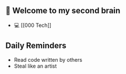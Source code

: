 ## 🧠 Welcome to my second brain


- 💻 [[000 Tech]]



## Daily Reminders

- Read code written by others
- Steal like an artist

